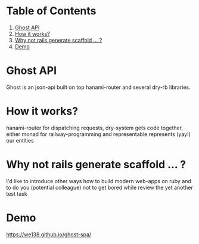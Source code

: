 
# Table of Contents

1.  [Ghost API](#org3b23478)
2.  [How it works?](#orgbc3b741)
3.  [Why not rails generate scaffold &#x2026; ?](#org5eff142)
4.  [Demo](#org2ddae5c)


<a id="org3b23478"></a>

# Ghost API

Ghost is an json-api built on top hanami-router and several dry-rb libraries.


<a id="orgbc3b741"></a>

# How it works?

hanami-router for dispatching requests, dry-system gets code together, either monad for railway-programming and representable represents (yay!) our entities


<a id="org5eff142"></a>

# Why not rails generate scaffold &#x2026; ?

I'd like to introduce other ways how to build modern web-apps on ruby and to do you (potential colleague) not to get bored while review the yet another test task


<a id="org2ddae5c"></a>

# Demo

<https://we138.github.io/ghost-spa/>

